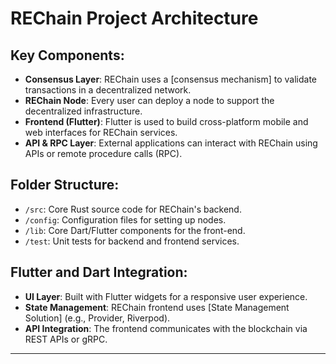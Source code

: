 
# REChain Project Architecture

## Key Components:
- **Consensus Layer**: REChain uses a [consensus mechanism] to validate transactions in a decentralized network.
- **REChain Node**: Every user can deploy a node to support the decentralized infrastructure.
- **Frontend (Flutter)**: Flutter is used to build cross-platform mobile and web interfaces for REChain services.
- **API & RPC Layer**: External applications can interact with REChain using APIs or remote procedure calls (RPC).

## Folder Structure:
- `/src`: Core Rust source code for REChain's backend.
- `/config`: Configuration files for setting up nodes.
- `/lib`: Core Dart/Flutter components for the front-end.
- `/test`: Unit tests for backend and frontend services.

## Flutter and Dart Integration:
- **UI Layer**: Built with Flutter widgets for a responsive user experience.
- **State Management**: REChain frontend uses [State Management Solution] (e.g., Provider, Riverpod).
- **API Integration**: The frontend communicates with the blockchain via REST APIs or gRPC.

---

